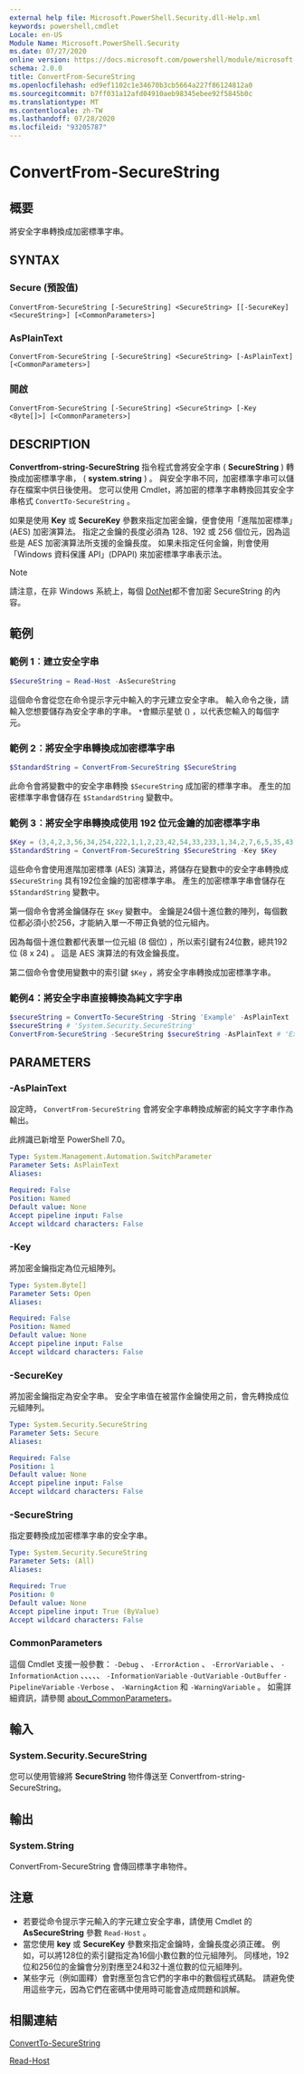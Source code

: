```yaml
---
external help file: Microsoft.PowerShell.Security.dll-Help.xml
keywords: powershell,cmdlet
Locale: en-US
Module Name: Microsoft.PowerShell.Security
ms.date: 07/27/2020
online version: https://docs.microsoft.com/powershell/module/microsoft.powershell.security/convertfrom-securestring?view=powershell-7.1&WT.mc_id=ps-gethelp
schema: 2.0.0
title: ConvertFrom-SecureString
ms.openlocfilehash: ed9ef1102c1e34670b3cb5664a227f86124812a0
ms.sourcegitcommit: b7ff031a12afd04910aeb98345ebee92f5845b0c
ms.translationtype: MT
ms.contentlocale: zh-TW
ms.lasthandoff: 07/28/2020
ms.locfileid: "93205787"
---
```

# ConvertFrom-SecureString

## 概要
將安全字串轉換成加密標準字串。

## SYNTAX

### Secure (預設值)

```
ConvertFrom-SecureString [-SecureString] <SecureString> [[-SecureKey] <SecureString>] [<CommonParameters>]
```

### AsPlainText

```
ConvertFrom-SecureString [-SecureString] <SecureString> [-AsPlainText] [<CommonParameters>]
```

### 開啟

```
ConvertFrom-SecureString [-SecureString] <SecureString> [-Key <Byte[]>] [<CommonParameters>]
```

## DESCRIPTION

**Convertfrom-string-SecureString** 指令程式會將安全字串 ( **SecureString** ) 轉換成加密標準字串， ( **system.string** ) 。 與安全字串不同，加密標準字串可以儲存在檔案中供日後使用。 您可以使用 Cmdlet，將加密的標準字串轉換回其安全字串格式 `ConvertTo-SecureString` 。

如果是使用 **Key** 或 **SecureKey** 參數來指定加密金鑰，便會使用「進階加密標準」(AES) 加密演算法。 指定之金鑰的長度必須為 128、192 或 256 個位元，因為這些是 AES 加密演算法所支援的金鑰長度。 如果未指定任何金鑰，則會使用「Windows 資料保護 API」(DPAPI) 來加密標準字串表示法。

> [!NOTE]
> 請注意，在非 Windows 系統上，每個 [DotNet](/dotnet/api/system.security.securestring?view=netcore-2.1#remarks)都不會加密 SecureString 的內容。

## 範例

### 範例 1︰建立安全字串

```powershell
$SecureString = Read-Host -AsSecureString
```

這個命令會從您在命令提示字元中輸入的字元建立安全字串。 輸入命令之後，請輸入您想要儲存為安全字串的字串。 `*`會顯示星號 () ，以代表您輸入的每個字元。

### 範例 2︰將安全字串轉換成加密標準字串

```powershell
$StandardString = ConvertFrom-SecureString $SecureString
```

此命令會將變數中的安全字串轉換 `$SecureString` 成加密的標準字串。 產生的加密標準字串會儲存在 `$StandardString` 變數中。

### 範例 3︰將安全字串轉換成使用 192 位元金鑰的加密標準字串

```powershell
$Key = (3,4,2,3,56,34,254,222,1,1,2,23,42,54,33,233,1,34,2,7,6,5,35,43)
$StandardString = ConvertFrom-SecureString $SecureString -Key $Key
```

這些命令會使用進階加密標準 (AES) 演算法，將儲存在變數中的安全字串轉換成 `$SecureString` 具有192位金鑰的加密標準字串。 產生的加密標準字串會儲存在 `$StandardString` 變數中。

第一個命令會將金鑰儲存在 `$Key` 變數中。 金鑰是24個十進位數的陣列，每個數位都必須小於256，才能納入單一不帶正負號的位元組內。

因為每個十進位數都代表單一位元組 (8 個位) ，所以索引鍵有24位數，總共192位 (8 x 24) 。 這是 AES 演算法的有效金鑰長度。

第二個命令會使用變數中的索引鍵 `$Key` ，將安全字串轉換成加密標準字串。

### 範例4：將安全字串直接轉換為純文字字串

```powershell
$secureString = ConvertTo-SecureString -String 'Example' -AsPlainText
$secureString # 'System.Security.SecureString'
ConvertFrom-SecureString -SecureString $secureString -AsPlainText # 'Example'
```

## PARAMETERS

### -AsPlainText

設定時， `ConvertFrom-SecureString` 會將安全字串轉換成解密的純文字字串作為輸出。

此辨識已新增至 PowerShell 7.0。

```yaml
Type: System.Management.Automation.SwitchParameter
Parameter Sets: AsPlainText
Aliases:

Required: False
Position: Named
Default value: None
Accept pipeline input: False
Accept wildcard characters: False
```

### -Key

將加密金鑰指定為位元組陣列。

```yaml
Type: System.Byte[]
Parameter Sets: Open
Aliases:

Required: False
Position: Named
Default value: None
Accept pipeline input: False
Accept wildcard characters: False
```

### -SecureKey

將加密金鑰指定為安全字串。 安全字串值在被當作金鑰使用之前，會先轉換成位元組陣列。

```yaml
Type: System.Security.SecureString
Parameter Sets: Secure
Aliases:

Required: False
Position: 1
Default value: None
Accept pipeline input: False
Accept wildcard characters: False
```

### -SecureString

指定要轉換成加密標準字串的安全字串。

```yaml
Type: System.Security.SecureString
Parameter Sets: (All)
Aliases:

Required: True
Position: 0
Default value: None
Accept pipeline input: True (ByValue)
Accept wildcard characters: False
```

### CommonParameters

這個 Cmdlet 支援一般參數： `-Debug` 、 `-ErrorAction` 、 `-ErrorVariable` 、 `-InformationAction` 、、、、、 `-InformationVariable` `-OutVariable` `-OutBuffer` `-PipelineVariable` `-Verbose` 、 `-WarningAction` 和 `-WarningVariable` 。
如需詳細資訊，請參閱 [about_CommonParameters](https://go.microsoft.com/fwlink/?LinkID=113216)。

## 輸入

### System.Security.SecureString

您可以使用管線將 **SecureString** 物件傳送至 Convertfrom-string-SecureString。

## 輸出

### System.String

ConvertFrom-SecureString 會傳回標準字串物件。

## 注意

- 若要從命令提示字元輸入的字元建立安全字串，請使用 Cmdlet 的 **AsSecureString** 參數 `Read-Host` 。
- 當您使用 **key** 或 **SecureKey** 參數來指定金鑰時，金鑰長度必須正確。 例如，可以將128位的索引鍵指定為16個小數位數的位元組陣列。
  同樣地，192位和256位的金鑰會分別對應至24和32十進位數的位元組陣列。
- 某些字元（例如圖釋）會對應至包含它們的字串中的數個程式碼點。 請避免使用這些字元，因為它們在密碼中使用時可能會造成問題和誤解。

## 相關連結

[ConvertTo-SecureString](ConvertTo-SecureString.md)

[Read-Host](../Microsoft.PowerShell.Utility/Read-Host.md)

